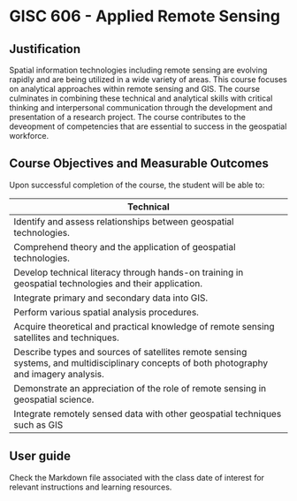 # GISC 606 - Applied Remote Sensing

## Justification
Spatial information technologies including remote sensing are evolving rapidly and are being utilized in a wide variety of areas. This course focuses on analytical approaches within remote sensing and GIS. The course culminates in combining these technical and analytical skills with critical thinking and interpersonal communication through the development and presentation of a research project. The course contributes to the deveopment of competencies that are essential to success in the geospatial workforce.

## Course Objectives and Measurable Outcomes
Upon successful completion of the course, the student will be able to:

| Technical |
| --- | 
| Identify and assess relationships between geospatial technologies. | 
| Comprehend theory and the application of geospatial technologies. |
| Develop technical literacy through hands-on training in geospatial technologies and their application. | 
| Integrate primary and secondary data into GIS. | 
| Perform various spatial analysis procedures. | 
| Acquire theoretical and practical knowledge of remote sensing satellites and techniques. |
| Describe types and sources of satellites remote sensing systems, and multidisciplinary concepts of both photography and imagery analysis. |
| Demonstrate an appreciation of the role of remote sensing in geospatial science. |
| Integrate remotely sensed data with other geospatial techniques such as GIS |






## User guide
Check the Markdown file associated with the class date of interest for relevant instructions and learning resources.
